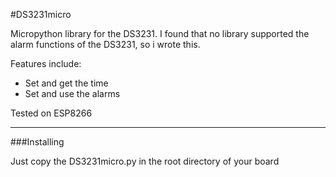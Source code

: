 #DS3231micro

Micropython library for the DS3231. I found that no library supported the alarm functions of the DS3231, so i wrote this. 

Features include:

* Set and get the time
* Set and use the alarms

Tested on ESP8266

---

###Installing

Just copy the DS3231micro.py in the root directory of your board

